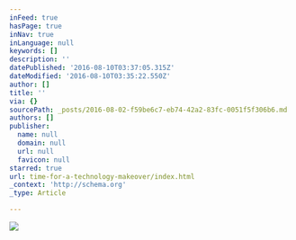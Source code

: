```yaml
---
inFeed: true
hasPage: true
inNav: true
inLanguage: null
keywords: []
description: ''
datePublished: '2016-08-10T03:37:05.315Z'
dateModified: '2016-08-10T03:35:22.550Z'
author: []
title: ''
via: {}
sourcePath: _posts/2016-08-02-f59be6c7-eb74-42a2-83fc-0051f5f306b6.md
authors: []
publisher:
  name: null
  domain: null
  url: null
  favicon: null
starred: true
url: time-for-a-technology-makeover/index.html
_context: 'http://schema.org'
_type: Article

---
```

![](https://the-grid-user-content.s3-us-west-2.amazonaws.com/2fb2a4dd-a81d-4483-8bc9-a744c51431b5.png)
